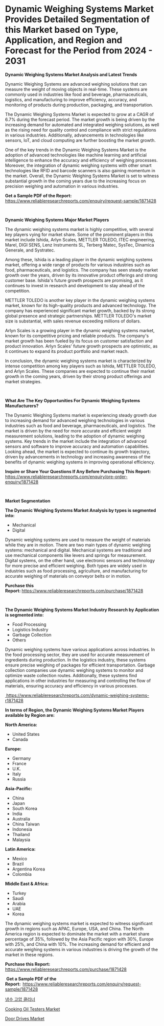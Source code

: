 <p><h1>Dynamic Weighing Systems Market Provides Detailed Segmentation of this Market based on Type, Application, and Region and Forecast for the Period from 2024 - 2031</h1></p><p><strong>Dynamic Weighing Systems Market Analysis and Latest Trends</strong></p>
<p><p>Dynamic Weighing Systems are advanced weighing solutions that can measure the weight of moving objects in real-time. These systems are commonly used in industries like food and beverage, pharmaceuticals, logistics, and manufacturing to improve efficiency, accuracy, and monitoring of products during production, packaging, and transportation.</p><p>The Dynamic Weighing Systems Market is expected to grow at a CAGR of 6.7% during the forecast period. The market growth is being driven by the increasing demand for automated and integrated weighing solutions, as well as the rising need for quality control and compliance with strict regulations in various industries. Additionally, advancements in technologies like sensors, IoT, and cloud computing are further boosting the market growth.</p><p>One of the key trends in the Dynamic Weighing Systems Market is the adoption of advanced technologies like machine learning and artificial intelligence to enhance the accuracy and efficiency of weighing processes. Moreover, the integration of dynamic weighing systems with other smart technologies like RFID and barcode scanners is also gaining momentum in the market. Overall, the Dynamic Weighing Systems Market is set to witness substantial growth in the coming years due to the increasing focus on precision weighing and automation in various industries.</p></p>
<p><strong>Get a Sample PDF of the Report:&nbsp;</strong> <a href="https://www.reliableresearchreports.com/enquiry/request-sample/1871428">https://www.reliableresearchreports.com/enquiry/request-sample/1871428</a></p>
<p>&nbsp;</p>
<p><strong>Dynamic Weighing Systems Major Market Players</strong></p>
<p><p>The dynamic weighing systems market is highly competitive, with several key players vying for market share. Some of the prominent players in this market include Ishida, Arlyn Scales, METTLER TOLEDO, ITEC engineering, Marel, DIGI SENS, Lenz Instruments SL, Terberg Matec, SysTec, Dinamica Generale, and Systratec.</p><p>Among these, Ishida is a leading player in the dynamic weighing systems market, offering a wide range of products for various industries such as food, pharmaceuticals, and logistics. The company has seen steady market growth over the years, driven by its innovative product offerings and strong customer base. Ishida's future growth prospects are promising, as it continues to invest in research and development to stay ahead of the competition.</p><p>METTLER TOLEDO is another key player in the dynamic weighing systems market, known for its high-quality products and advanced technology. The company has experienced significant market growth, backed by its strong global presence and strategic partnerships. METTLER TOLEDO's market size is substantial, with sales revenue exceeding millions of dollars.</p><p>Arlyn Scales is a growing player in the dynamic weighing systems market, known for its competitive pricing and reliable products. The company's market growth has been fueled by its focus on customer satisfaction and product innovation. Arlyn Scales' future growth prospects are optimistic, as it continues to expand its product portfolio and market reach.</p><p>In conclusion, the dynamic weighing systems market is characterized by intense competition among key players such as Ishida, METTLER TOLEDO, and Arlyn Scales. These companies are expected to continue their market growth in the coming years, driven by their strong product offerings and market strategies.</p></p>
<p>&nbsp;</p>
<p><strong>What Are The Key Opportunities For Dynamic Weighing Systems Manufacturers?</strong></p>
<p><p>The Dynamic Weighing Systems market is experiencing steady growth due to increasing demand for advanced weighing technologies in various industries such as food and beverage, pharmaceuticals, and logistics. The market is driven by the need for more accurate and efficient weight measurement solutions, leading to the adoption of dynamic weighing systems. Key trends in the market include the integration of advanced sensors and software to improve accuracy and automation capabilities. Looking ahead, the market is expected to continue its growth trajectory, driven by advancements in technology and increasing awareness of the benefits of dynamic weighing systems in improving operational efficiency.</p></p>
<p><strong>Inquire or Share Your Questions If Any Before Purchasing This Report:</strong> <a href="https://www.reliableresearchreports.com/enquiry/pre-order-enquiry/1871428">https://www.reliableresearchreports.com/enquiry/pre-order-enquiry/1871428</a></p>
<p>&nbsp;</p>
<p><strong>Market Segmentation</strong></p>
<p><strong>The Dynamic Weighing Systems Market Analysis by types is segmented into:</strong></p>
<p><ul><li>Mechanical</li><li>Digital</li></ul></p>
<p><p>Dynamic weighing systems are used to measure the weight of materials while they are in motion. There are two main types of dynamic weighing systems: mechanical and digital. Mechanical systems are traditional and use mechanical components like levers and springs for measurement. Digital systems, on the other hand, use electronic sensors and technology for more precise and efficient weighing. Both types are widely used in industries such as food processing, agriculture, and manufacturing for accurate weighing of materials on conveyor belts or in motion.</p></p>
<p><strong>Purchase this Report:&nbsp;</strong><a href="https://www.reliableresearchreports.com/purchase/1871428">https://www.reliableresearchreports.com/purchase/1871428</a></p>
<p>&nbsp;</p>
<p><strong>The Dynamic Weighing Systems Market Industry Research by Application is segmented into:</strong></p>
<p><ul><li>Food Processing</li><li>Logistics Industry</li><li>Garbage Collection</li><li>Others</li></ul></p>
<p><p>Dynamic weighing systems have various applications across industries. In the food processing sector, they are used for accurate measurement of ingredients during production. In the logistics industry, these systems ensure precise weighing of packages for efficient transportation. Garbage collection companies use dynamic weighing systems to monitor and optimize waste collection routes. Additionally, these systems find applications in other industries for measuring and controlling the flow of materials, ensuring accuracy and efficiency in various processes.</p></p>
<p><a href="https://www.reliableresearchreports.com/dynamic-weighing-systems-r1871428">&nbsp;https://www.reliableresearchreports.com/dynamic-weighing-systems-r1871428</a></p>
<p><strong>In terms of Region, the Dynamic Weighing Systems Market Players available by Region are:</strong></p>
<p>
    <p> <strong> North America: </strong>
        <ul>
            <li>United States</li>
            <li>Canada</li>
        </ul>
        </p> 
    <p> <strong> Europe: </strong>
        <ul>
            <li>Germany</li>
            <li>France</li>
            <li>U.K.</li>
            <li>Italy</li>
            <li>Russia</li>
        </ul>
        </p> 
    <p> <strong> Asia-Pacific: </strong>
        <ul>
            <li>China</li>
            <li>Japan</li>
            <li>South Korea</li>
            <li>India</li>
            <li>Australia</li>
            <li>China Taiwan</li>
            <li>Indonesia</li>
            <li>Thailand</li>
            <li>Malaysia</li>
        </ul>
        </p> 
    <p> <strong> Latin America: </strong>
        <ul>
            <li>Mexico</li>
            <li>Brazil</li>
            <li>Argentina Korea</li>
            <li>Colombia</li>
        </ul>
        </p> 
    <p> <strong> Middle East & Africa: </strong>
        <ul>
            <li>Turkey</li>
            <li>Saudi</li>
            <li>Arabia</li>
            <li>UAE</li>
            <li>Korea</li>
        </ul>
    </p>
    </p>
<p><p>The dynamic weighing systems market is expected to witness significant growth in regions such as APAC, Europe, USA, and China. The North America region is expected to dominate the market with a market share percentage of 35%, followed by the Asia Pacific region with 30%, Europe with 25%, and China with 10%. The increasing demand for efficient and accurate weighing systems in various industries is driving the growth of the market in these regions.</p></p>
<p><strong>Purchase this Report: </strong><a href="https://www.reliableresearchreports.com/purchase/1871428">https://www.reliableresearchreports.com/purchase/1871428</a></p>
<p>&nbsp;<strong>Get a Sample PDF of the Report:&nbsp;&nbsp;</strong><a href="https://www.reliableresearchreports.com/enquiry/request-sample/1871428">https://www.reliableresearchreports.com/enquiry/request-sample/1871428</a></p>
<p><strong></strong></p>
<p><p><a href="https://github.com/OwenHamiytll568745/Market-Research-Report-List-2/blob/main/4454461173020.md">냉수 고압 클리너</a></p><p><a href="https://github.com/kufem1/Market-Research-Report-List-3/blob/main/cooking-oil-testers-market.md">Cooking Oil Testers Market</a></p><p><a href="https://github.com/singletonthaxterkelliehr2df/Market-Research-Report-List-3/blob/main/door-drives-market.md">Door Drives Market</a></p></p>